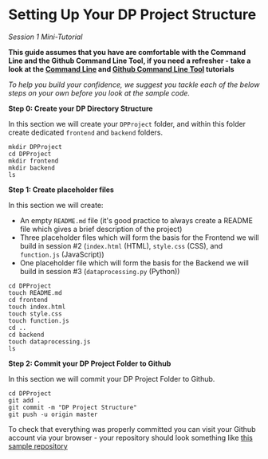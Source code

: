 # Setting Up Your DP Project Structure
*Session 1 Mini-Tutorial*

**This guide assumes that you have are comfortable with the Command Line and the Github Command Line Tool, if you need a refresher - take a look at the [Command Line](/session1/tutorial_commandline.md) and [Github Command Line Tool](/session1/tutorial_githubcommandline.md) tutorials**

*To help you build your confidence, we suggest you tackle each of the below steps on your own before you look at the sample code.*

**Step 0: Create your DP Directory Structure**

In this section we will create your ```DPProject``` folder, and within this folder create dedicated ```frontend``` and ```backend``` folders. 

````
mkdir DPProject
cd DPProject
mkdir frontend
mkdir backend
ls
````

**Step 1: Create placeholder files**

In this section we will create:
* An empty ```README.md``` file (it's good practice to always create a README file which gives a brief description of the project)
* Three placeholder files which will form the basis for the Frontend we will build in session #2 (```index.html``` (HTML), ```style.css``` (CSS), and ```function.js``` (JavaScript))
* One placeholder file which will form the basis for the Backend we will build in session #3 (```dataprocessing.py``` (Python))


````
cd DPProject
touch README.md
cd frontend
touch index.html
touch style.css
touch function.js 
cd ..
cd backend
touch dataprocessing.js
ls
````

**Step 2: Commit your DP Project Folder to Github**

In this section we will commit your DP Project Folder to Github. 

````
cd DPProject
git add .
git commit -m "DP Project Structure"
git push -u origin master
````

To check that everything was properly committed you can visit your Github account via your browser - your repository should look something like [this sample repository](https://github.com/demystifying-programming-TA/DP2020/tree/master/DemoProject/Session1_Intro) 


